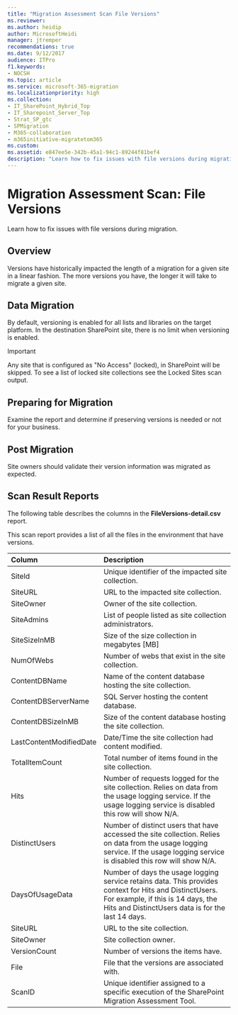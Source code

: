 ```yaml
---
title: "Migration Assessment Scan File Versions"
ms.reviewer: 
ms.author: heidip
author: MicrosoftHeidi
manager: jtremper
recommendations: true
ms.date: 9/12/2017
audience: ITPro
f1.keywords:
- NOCSH
ms.topic: article
ms.service: microsoft-365-migration
ms.localizationpriority: high
ms.collection:
- IT_SharePoint_Hybrid_Top
- IT_Sharepoint_Server_Top
- Strat_SP_gtc
- SPMigration
- M365-collaboration
- m365initiative-migratetom365
ms.custom:
ms.assetid: e847ee5e-342b-45a1-94c1-89244f81bef4
description: "Learn how to fix issues with file versions during migration."
---
```


# Migration Assessment Scan: File Versions

Learn how to fix issues with file versions during migration.
  
## Overview

Versions have historically impacted the length of a migration for a given site in a linear fashion. The more versions you have, the longer it will take to migrate a given site.
  
## Data Migration

By default, versioning is enabled for all lists and libraries on the target platform. In the destination SharePoint site, there is no limit when versioning is enabled.
  
> [!IMPORTANT]
> Any site that is configured as "No Access" (locked), in SharePoint will be skipped. To see a list of locked site collections see the Locked Sites scan output. 
  
## Preparing for Migration

Examine the report and determine if preserving versions is needed or not for your business.
  
## Post Migration

Site owners should validate their version information was migrated as expected.
  
## Scan Result Reports

The following table describes the columns in the **FileVersions-detail.csv** report. 
  
This scan report provides a list of all the files in the environment that have versions.
  
|**Column**|**Description**|
|:-----|:-----|
|SiteId  <br/> |Unique identifier of the impacted site collection.  <br/> |
|SiteURL  <br/> |URL to the impacted site collection.  <br/> |
|SiteOwner  <br/> |Owner of the site collection.  <br/> |
|SiteAdmins  <br/> |List of people listed as site collection administrators.  <br/> |
|SiteSizeInMB  <br/> |Size of the size collection in megabytes [MB]  <br/> |
|NumOfWebs  <br/> |Number of webs that exist in the site collection.  <br/> |
|ContentDBName  <br/> |Name of the content database hosting the site collection.  <br/> |
|ContentDBServerName  <br/> |SQL Server hosting the content database.  <br/> |
|ContentDBSizeInMB  <br/> |Size of the content database hosting the site collection.  <br/> |
|LastContentModifiedDate  <br/> |Date/Time the site collection had content modified.  <br/> |
|TotalItemCount  <br/> |Total number of items found in the site collection.  <br/> |
|Hits  <br/> |Number of requests logged for the site collection. Relies on data from the usage logging service. If the usage logging service is disabled this row will show N/A.  <br/> |
|DistinctUsers  <br/> |Number of distinct users that have accessed the site collection. Relies on data from the usage logging service. If the usage logging service is disabled this row will show N/A.  <br/> |
|DaysOfUsageData  <br/> |Number of days the usage logging service retains data. This provides context for Hits and DistinctUsers. For example, if this is 14 days, the Hits and DistinctUsers data is for the last 14 days.  <br/> |
|SiteURL  <br/> |URL to the site collection.  <br/> |
|SiteOwner  <br/> |Site collection owner.  <br/> |
|VersionCount  <br/> |Number of versions the items have.  <br/> |
|File  <br/> |File that the versions are associated with.  <br/> |
|ScanID  <br/> |Unique identifier assigned to a specific execution of the SharePoint Migration Assessment Tool.  <br/> |
   

